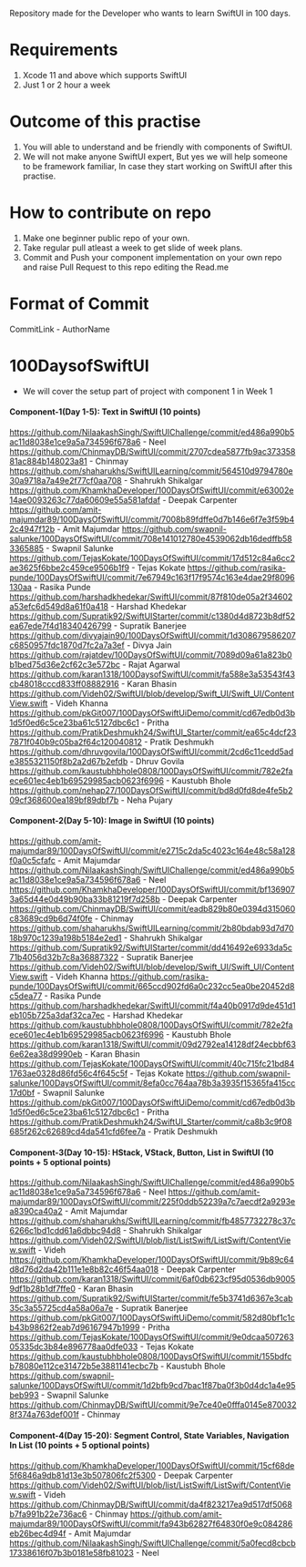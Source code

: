 Repository made for the Developer who wants to learn SwiftUI in 100 days.

# Requirements
1. Xcode 11 and above which supports SwiftUI
2. Just 1 or 2 hour a week

# Outcome of this practise
1. You will able to understand and be friendly with components of SwiftUI.
2. We will not make anyone SwiftUI expert, But yes we will help someone to be framework familiar, In case they start working on SwiftUI after this practise.

# How to contribute on repo 
1. Make one beginner public repo of your own.
2. Take regular pull atleast a week to get slide of week plans.
3. Commit and Push your component implementation on your own repo and raise Pull Request to this repo editing the Read.me

# Format of Commit
CommitLink - AuthorName

# 100DaysofSwiftUI
* We will cover the setup part of project with component 1 in Week 1

#### Component-1(Day 1-5): Text in SwiftUI (10 points)

https://github.com/NilaakashSingh/SwiftUIChallenge/commit/ed486a990b5ac11d8038e1ce9a5a734596f678a6 - Neel
https://github.com/ChinmayDB/SwiftUI/commit/2707cdea5877fb9ac37335881ac884b148023a81 - Chinmay
https://github.com/shaharukhs/SwiftUILearning/commit/564510d9794780e30a9718a7a49e2f77cf0aa708 - Shahrukh Shikalgar
https://github.com/KhamkhaDeveloper/100DaysOfSwiftUI/commit/e63002e14ae0093263c77da60609e55a581afdaf - Deepak Carpenter
https://github.com/amit-majumdar89/100DaysOfSwiftUI/commit/7008b89fdffe0d7b146e6f7e3f59b42c4947f12b - Amit Majumdar
https://github.com/swapnil-salunke/100DaysOfSwiftUI/commit/708e141012780e4539062db16dedffb583365885 - Swapnil Salunke
https://github.com/TejasKokate/100DaysOfSwiftUI/commit/17d512c84a6cc2ae3625f6bbe2c459ce9506b1f9 - Tejas Kokate
https://github.com/rasika-punde/100DaysOfSwiftUI/commit/7e67949c163f17f9574c163e4dae29f8096130aa - Rasika Punde
https://github.com/harshadkhedekar/SwiftUI/commit/87f810de05a2f34602a53efc6d549d8a61f0a418 - Harshad Khedekar
https://github.com/Supratik92/SwiftUIStarter/commit/c1380d4d8723b8df52ea67ede7f4d18340426799 - Supratik Banerjee
https://github.com/divyajain90/100DaysOfSwiftUI/commit/1d308679586207c6850957fdc1870d7fc2a7a3ef - Divya Jain
https://github.com/rajatdev/100DaysOfSwiftUI/commit/7089d09a61a823b0b1bed75d36e2cf62c3e572bc - Rajat Agarwal
https://github.com/karan1318/100DaysofSwiftUI/commit/fa588e3a53543f43cb48018cccd833ff08882916 - Karan Bhasin
https://github.com/Videh02/SwiftUI/blob/develop/Swift_UI/Swift_UI/ContentView.swift - Videh Khanna
https://github.com/pkGit007/100DaysOfSwiftUiDemo/commit/cd67edb0d3b1d5f0ed6c5ce23ba61c5127dbc6c1 - Pritha
https://github.com/PratikDeshmukh24/SwiftUI_Starter/commit/ea65c4dcf237871f040b9c05ba2f64c120040812 - Pratik Deshmukh
https://github.com/dhruvgovila/100DaysOfSwiftUI/commit/2cd6c11cedd5ade3855321150f8b2a2d67b2efdb - Dhruv Govila
https://github.com/kaustubhbhole0808/100DaysOfSwiftUI/commit/782e2faece601ec4eb1b69529985acb0623f6996 - Kaustubh Bhole
https://github.com/nehap27/100DaysOfSwiftUI/commit/bd8d0fd8de4fe5b209cf368600ea189bf89dbf7b - Neha Pujary

#### Component-2(Day 5-10): Image in SwiftUI (10 points)
https://github.com/amit-majumdar89/100DaysOfSwiftUI/commit/e2715c2da5c4023c164e48c58a128f0a0c5cfafc - Amit Majumdar
https://github.com/NilaakashSingh/SwiftUIChallenge/commit/ed486a990b5ac11d8038e1ce9a5a734596f678a6 - Neel
https://github.com/KhamkhaDeveloper/100DaysOfSwiftUI/commit/bf1369073a65d44e0d49b90ba33b81219f7d258b - Deepak Carpenter
https://github.com/ChinmayDB/SwiftUI/commit/eadb829b80e0394d315060c83689cd9b6d74f0fe - Chinmay
https://github.com/shaharukhs/SwiftUILearning/commit/2b80bdab93d7d7018b970c1239a198b5184e2ed1 - Shahrukh Shikalgar
https://github.com/Supratik92/SwiftUIStarter/commit/dd416492e6933da5c71b4056d32b7c8a36887322 - Supratik Banerjee
https://github.com/Videh02/SwiftUI/blob/develop/Swift_UI/Swift_UI/ContentView.swift - Videh Khanna
https://github.com/rasika-punde/100DaysOfSwiftUI/commit/665ccd902fd6a0c232cc5ea0be20452d8c5dea77 - Rasika Punde
https://github.com/harshadkhedekar/SwiftUI/commit/f4a40b0917d9de451d1eb105b725a3daf32ca7ec - Harshad Khedekar
https://github.com/kaustubhbhole0808/100DaysOfSwiftUI/commit/782e2faece601ec4eb1b69529985acb0623f6996 - Kaustubh Bhole
https://github.com/karan1318/SwiftUI/commit/09d2792ea14128df24ecbbf636e62ea38d9990eb - Karan Bhasin
https://github.com/TejasKokate/100DaysOfSwiftUI/commit/40c715fc21bd841763ae0328d86fd56c4f645c5f - Tejas Kokate
https://github.com/swapnil-salunke/100DaysOfSwiftUI/commit/8efa0cc764aa78b3a3935f15365fa415cc17d0bf - Swapnil Salunke
https://github.com/pkGit007/100DaysOfSwiftUiDemo/commit/cd67edb0d3b1d5f0ed6c5ce23ba61c5127dbc6c1 - Pritha
https://github.com/PratikDeshmukh24/SwiftUI_Starter/commit/ca8b3c9f08685f262c62689cd4da541cfd6fee7a - Pratik Deshmukh

#### Component-3(Day 10-15): HStack, VStack, Button, List in SwiftUI (10 points + 5 optional points)
https://github.com/NilaakashSingh/SwiftUIChallenge/commit/ed486a990b5ac11d8038e1ce9a5a734596f678a6 - Neel
https://github.com/amit-majumdar89/100DaysOfSwiftUI/commit/225f0ddb52239a7c7aecdf2a9293ea8390ca40a2 - Amit Majumdar
https://github.com/shaharukhs/SwiftUILearning/commit/fb4857732278c37c6266c1bd1cdd61a6dbbc94d8 - Shahrukh Shikalgar
https://github.com/Videh02/SwiftUI/blob/list/ListSwift/ListSwift/ContentView.swift - Videh
https://github.com/KhamkhaDeveloper/100DaysOfSwiftUI/commit/9b89c64d8d76d2da42b111e1e8b82c46f54aa018 - Deepak Carpenter
https://github.com/karan1318/SwiftUI/commit/6af0db623cf95d0536db90059df1b28b1df7ffe0 - Karan Bhasin
https://github.com/Supratik92/SwiftUIStarter/commit/fe5b3741d6367e3cab35c3a55725cd4a58a06a7e - Supratik Banerjee
https://github.com/pkGit007/100DaysOfSwiftUiDemo/commit/582d80bf1c1cb43b9862f2eab7d96167947b1999 - Pritha
https://github.com/TejasKokate/100DaysOfSwiftUI/commit/9e0dcaa50726305335dc3b84e896778aa0dfe033 - Tejas Kokate
https://github.com/kaustubhbhole0808/100DaysOfSwiftUI/commit/155bdfcb78080e112ce31472b5e3881141ecbc7b - Kaustubh Bhole
https://github.com/swapnil-salunke/100DaysOfSwiftUI/commit/1d2bfb9cd7bac1f87ba0f3b0d4dc1a4e95beb993 - Swapnil Salunke
https://github.com/ChinmayDB/SwiftUI/commit/9e7ce40e0fffa0145e8700328f374a763def001f - Chinmay

#### Component-4(Day 15-20): Segment Control, State Variables, Navigation In List (10 points + 5 optional points)
https://github.com/KhamkhaDeveloper/100DaysOfSwiftUI/commit/15cf68de5f6846a9db81d13e3b507806fc2f5300 - Deepak Carpenter
https://github.com/Videh02/SwiftUI/blob/list/ListSwift/ListSwift/ContentView.swift - Videh
https://github.com/ChinmayDB/SwiftUI/commit/da4f823217ea9d517df5068b7fa991b22e736ac6 - Chinmay
https://github.com/amit-majumdar89/100DaysOfSwiftUI/commit/fa943b62827f64830f0e9c084286eb26bec4d94f - Amit Majumdar
https://github.com/NilaakashSingh/SwiftUIChallenge/commit/5a0fecd8cbcb17338616f07b3b0181e58fb81023 - Neel
